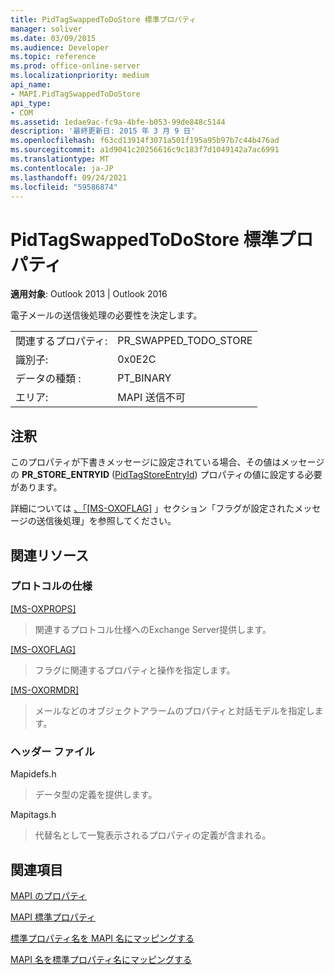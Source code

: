 ```yaml
---
title: PidTagSwappedToDoStore 標準プロパティ
manager: soliver
ms.date: 03/09/2015
ms.audience: Developer
ms.topic: reference
ms.prod: office-online-server
ms.localizationpriority: medium
api_name:
- MAPI.PidTagSwappedToDoStore
api_type:
- COM
ms.assetid: 1edae9ac-fc9a-4bfe-b053-99de848c5144
description: '最終更新日: 2015 年 3 月 9 日'
ms.openlocfilehash: f63cd13914f3071a501f195a95b97b7c44b476ad
ms.sourcegitcommit: a1d9041c20256616c9c183f7d1049142a7ac6991
ms.translationtype: MT
ms.contentlocale: ja-JP
ms.lasthandoff: 09/24/2021
ms.locfileid: "59586874"
---
```

# <a name="pidtagswappedtodostore-canonical-property"></a>PidTagSwappedToDoStore 標準プロパティ

  
  
**適用対象**: Outlook 2013 | Outlook 2016 
  
電子メールの送信後処理の必要性を決定します。
  
|||
|:-----|:-----|
|関連するプロパティ:  <br/> |PR_SWAPPED_TODO_STORE  <br/> |
|識別子:  <br/> |0x0E2C  <br/> |
|データの種類 :   <br/> |PT_BINARY  <br/> |
|エリア:  <br/> |MAPI 送信不可  <br/> |
   
## <a name="remarks"></a>注釈

このプロパティが下書きメッセージに設定されている場合、その値はメッセージの **PR_STORE_ENTRYID** ([PidTagStoreEntryId](pidtagstoreentryid-canonical-property.md)) プロパティの値に設定する必要があります。
  
詳細については [、「[MS-OXOFLAG]](https://msdn.microsoft.com/library/f1e50be4-ed30-4c2a-b5cb-8ff3aaaf9b91%28Office.15%29.aspx) 」セクション「フラグが設定されたメッセージの送信後処理」を参照してください。 
  
## <a name="related-resources"></a>関連リソース

### <a name="protocol-specifications"></a>プロトコルの仕様

[[MS-OXPROPS]](https://msdn.microsoft.com/library/f6ab1613-aefe-447d-a49c-18217230b148%28Office.15%29.aspx)
  
> 関連するプロトコル仕様へのExchange Server提供します。
    
[[MS-OXOFLAG]](https://msdn.microsoft.com/library/f1e50be4-ed30-4c2a-b5cb-8ff3aaaf9b91%28Office.15%29.aspx)
  
> フラグに関連するプロパティと操作を指定します。
    
[[MS-OXORMDR]](https://msdn.microsoft.com/library/5454ebcc-e5d1-4da8-a598-d393b101caab%28Office.15%29.aspx)
  
> メールなどのオブジェクトアラームのプロパティと対話モデルを指定します。
    
### <a name="header-files"></a>ヘッダー ファイル

Mapidefs.h
  
> データ型の定義を提供します。
    
Mapitags.h
  
> 代替名として一覧表示されるプロパティの定義が含まれる。
    
## <a name="see-also"></a>関連項目



[MAPI のプロパティ](mapi-properties.md)
  
[MAPI 標準プロパティ](mapi-canonical-properties.md)
  
[標準プロパティ名を MAPI 名にマッピングする](mapping-canonical-property-names-to-mapi-names.md)
  
[MAPI 名を標準プロパティ名にマッピングする](mapping-mapi-names-to-canonical-property-names.md)

